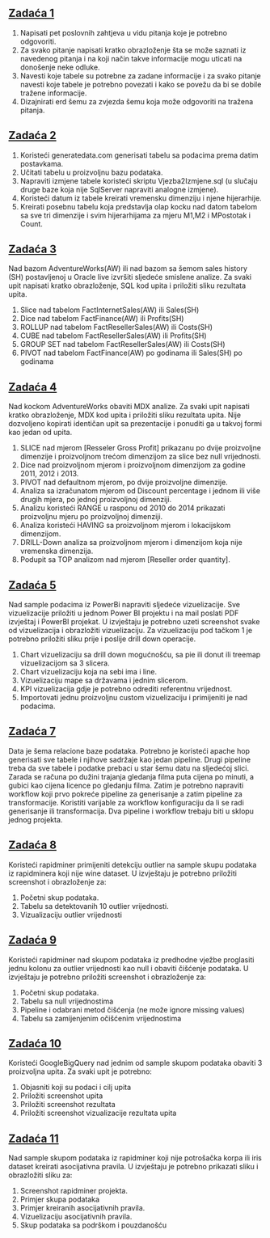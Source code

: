 ## [Zadaća 1](https://github.com/ajla-brdarevic/Poslovna-inteligencija/blob/main/1.%20zada%C4%87a%20iz%20Poslovne%20inteligencije.pdf)
1. Napisati pet poslovnih zahtjeva u vidu pitanja koje je potrebno odgovoriti.
2. Za svako pitanje napisati kratko obrazloženje šta se može saznati iz navedenog pitanja i na koji način takve informacije mogu uticati na donošenje neke odluke.
3. Navesti koje tabele su potrebne za zadane informacije i za svako pitanje navesti koje tabele je potrebno povezati i kako se povežu da bi se dobile tražene informacije.
4. Dizajnirati erd šemu za zvjezda šemu koja može odgovoriti na tražena pitanja.

## [Zadaća 2](https://github.com/ajla-brdarevic/Poslovna-inteligencija/blob/main/2.%20zadaća%20iz%20Poslovne%20inteligencije.pdf)
1. Koristeći generatedata.com generisati tabelu sa podacima prema datim postavkama.
2. Učitati tabelu u proizvoljnu bazu podataka.
3. Napraviti izmjene tabele koristeći skriptu Vjezba2Izmjene.sql (u slučaju druge baze koja nije SqlServer napraviti analogne izmjene).
4. Koristeći datum iz tabele kreirati vremensku dimenziju i njene hijerarhije.
5. Kreirati posebnu tabelu koja predstavlja olap kocku nad datom tabelom sa sve tri dimenzije i svim hijerarhijama za mjeru M1,M2 i MPostotak i Count.

## [Zadaća 3](https://github.com/ajla-brdarevic/Poslovna-inteligencija/blob/main/3.%20zadaća%20iz%20Poslovne%20inteligencije.pdf)
Nad bazom AdventureWorks(AW) ili nad bazom sa šemom sales history (SH) postavljenoj u Oracle live izvršiti sljedeće smislene analize. Za svaki upit napisati kratko obrazloženje, SQL kod upita i priložiti sliku rezultata upita.
1. Slice nad tabelom FactInternetSales(AW) ili Sales(SH)
2. Dice nad tabelom FactFinance(AW) ili Profits(SH)
3. ROLLUP nad tabelom FactResellerSales(AW) ili Costs(SH)
4. CUBE nad tabelom FactResellerSales(AW) ili Profits(SH)
5. GROUP SET nad tabelom FactResellerSales(AW) ili Costs(SH)
6. PIVOT nad tabelom FactFinance(AW) po godinama ili Sales(SH) po godinama

## [Zadaća 4](https://github.com/ajla-brdarevic/Poslovna-inteligencija/blob/main/4.%20zadaća%20iz%20Poslovne%20inteligencije.pdf)
Nad kockom AdventureWorks obaviti MDX analize. Za svaki upit napisati kratko obrazloženje, MDX kod upita i priložiti sliku rezultata upita. Nije dozvoljeno kopirati identičan upit sa prezentacije i ponuditi ga u takvoj formi kao jedan od upita.
1. SLICE nad mjerom [Resseler Gross Profit] prikazanu po dvije proizvoljne dimenzije i proizvoljnom trećom dimenzijom za slice bez null vrijednosti.
2. Dice nad proizvoljnom mjerom i proizvoljnom dimenzijom za godine 2011, 2012 i 2013.
3. PIVOT nad defaultnom mjerom, po dvije proizvoljne dimenzije.
4. Analiza sa izračunatom mjerom od Discount percentage i jednom ili više drugih mjera, po jednoj proizvoljnoj dimenziji.
5. Analizu koristeći RANGE u rasponu od 2010 do 2014 prikazati proizvoljnu mjeru po proizvoljnoj dimenziji.
6. Analiza koristeći HAVING sa proizvoljnom mjerom i lokacijskom dimenzijom.
7. DRILL-Down analiza sa proizvoljnom mjerom i dimenzijom koja nije vremenska dimenzija.
8. Podupit sa TOP analizom nad mjerom [Reseller order quantity].

## [Zadaća 5](https://github.com/ajla-brdarevic/Poslovna-inteligencija/tree/main/5.%20zadaća%20iz%20Poslovne%20inteligencije)
Nad sample podacima iz PowerBi napraviti sljedeće vizuelizacije. Sve vizuelizacije priložiti u jednom Power BI projektu i na mail poslati PDF izvještaj i PowerBI projekat. U izvještaju je potrebno uzeti screenshot svake od vizuelizacija i obrazložiti vizuelizaciju. Za vizuelizaciju pod tačkom 1 je potrebno priložiti sliku prije i poslije drill down operacije.
1. Chart vizuelizaciju sa drill down mogućnošću, sa pie ili donut ili treemap vizuelizacijom sa 3 slicera.
2. Chart vizuelizaciju koja na sebi ima i line.
3. Vizuelizaciju mape sa državama i jednim slicerom.
4. KPI vizuelizacija gdje je potrebno odrediti referentnu vrijednost.
5. Importovati jednu proizvoljnu custom vizuelizaciju i primijeniti je nad podacima.
   
## [Zadaća 7](https://github.com/ajla-brdarevic/Poslovna-inteligencija/tree/main/7.%20zadaća%20iz%20Poslovne%20inteligencije)
Data je šema relacione baze podataka. Potrebno je koristeći apache hop generisati sve tabele i njihove sadržaje kao jedan pipeline.
Drugi pipeline treba da sve tabele i podatke prebaci u star šemu datu na sljedećoj slici. Zarada se računa po dužini trajanja gledanja filma puta cijena po minuti, a gubici kao cijena licence po gledanju filma. Zatim je potrebno napraviti workflow koji prvo pokreće pipeline za generisanje a zatim pipeline za transformacije. Koristiti varijable za workflow konfiguraciju da li se radi generisanje ili transformacija. Dva pipeline i workflow trebaju biti u sklopu jednog projekta.

## [Zadaća 8](https://github.com/ajla-brdarevic/Poslovna-inteligencija/tree/main/8.%20zadaća%20iz%20Poslovne%20inteligencije)
Koristeći rapidminer primijeniti detekciju outlier na sample skupu podataka iz rapidminera koji nije wine dataset. U izvještaju je potrebno priložiti screenshot i obrazloženje za:
1. Početni skup podataka.
2. Tabelu sa detektovanih 10 outlier vrijednosti.
3. Vizualizaciju outlier vrijednosti
   
## [Zadaća 9](https://github.com/ajla-brdarevic/Poslovna-inteligencija/tree/main/9.%20zadaća%20iz%20Poslovne%20inteligencije)
Koristeći rapidminer nad skupom podataka iz predhodne vježbe proglasiti jednu kolonu za outlier vrijednosti kao null i obaviti čišćenje podataka. U izvještaju je potrebno priložiti screenshot i obrazloženje za:
1. Početni skup podataka.
2. Tabelu sa null vrijednostima
3. Pipeline i odabrani metod čišćenja (ne može ignore missing values)
4. Tabelu sa zamijenjenim očišćenim vrijednostima

## [Zadaća 10](https://github.com/ajla-brdarevic/Poslovna-inteligencija/blob/main/10.%20zadaća%20iz%20Poslovne%20inteligencije.pdf)
Koristeći GoogleBigQuery nad jednim od sample skupom podataka obaviti 3 proizvoljna upita. Za svaki upit je potrebno:
1. Objasniti koji su podaci i cilj upita
2. Priložiti screenshot upita
3. Priložiti screenshot rezultata
4. Priložiti screenshot vizualizacije rezultata upita

## [Zadaća 11](https://github.com/ajla-brdarevic/Poslovna-inteligencija/tree/main/11.%20zadaća%20iz%20Poslovne%20inteligencije)
Nad sample skupom podataka iz rapidminer koji nije potrošačka korpa ili iris dataset kreirati asocijativna pravila. U izvještaju je potrebno prikazati sliku i obrazložiti sliku za:
1. Screenshot rapidminer projekta.
2. Primjer skupa podataka
3. Primjer kreiranih asocijativnih pravila.
4. Vizuelizaciju asocijativnih pravila.
5. Skup podataka sa podrškom i pouzdanošću
